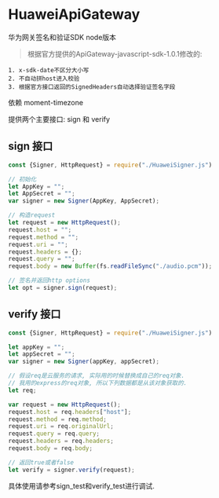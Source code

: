 # HuaweiApiGateway

华为网关签名和验证SDK node版本
> 根据官方提供的ApiGateway-javascript-sdk-1.0.1修改的:

    1. x-sdk-date不区分大小写
    2. 不自动拼host进入校验
    3. 根据官方接口返回的SignedHeaders自动选择验证签名字段

依赖 moment-timezone

提供两个主要接口: sign 和 verify

## sign 接口
```js
const {Signer, HttpRequest} = require("./HuaweiSigner.js")

// 初始化
let AppKey = "";
let AppSecret = "";
var signer = new Signer(AppKey, AppSecret);

// 构造request
let request = new HttpRequest();
request.host = "";
request.method = "";
request.uri = "";
request.headers = {};
request.query = "";
request.body = new Buffer(fs.readFileSync("./audio.pcm"));

// 签名并返回http options
let opt = signer.sign(request);
```

## verify 接口
```js
const {Signer, HttpRequest} = require("./HuaweiSigner.js")

let appKey = "";
let appSecret = "";
var signer = new Signer(appKey, appSecret);

// 假设req是云服务的请求, 实际用的时候替换成自己的req对象.
// 我用的express的req对象, 所以下列数据都是从该对象获取的.
let req;

var request = new HttpRequest();
request.host = req.headers["host"];
request.method = req.method;
request.uri = req.originalUrl;
request.query = req.query;
request.headers = req.headers;
request.body = req.body;

// 返回true或者false
let verify = signer.verify(request);

```

具体使用请参考sign_test和verify_test进行调试.